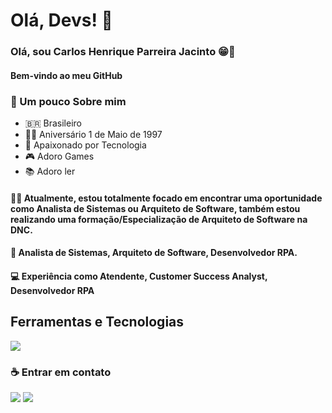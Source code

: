 # Olá, Devs! 🖖

### Olá, sou Carlos Henrique Parreira Jacinto 😁💎

#### Bem-vindo ao meu GitHub

### 👤 Um pouco Sobre mim
- 🇧🇷 Brasileiro
- 👶🏾 Aniversário 1 de Maio de 1997
- 🤖 Apaixonado por Tecnologia
- 🎮 Adoro Games
- 📚 Adoro ler

#### 👊🏾 Atualmente, estou totalmente focado em encontrar uma oportunidade como Analista de Sistemas ou Arquiteto de Software, também estou realizando uma formação/Especialização de Arquiteto de Software na DNC.

#### 💼 Analista de Sistemas, Arquiteto de Software, Desenvolvedor RPA.

#### 💻 Experiência como Atendente, Customer Success Analyst, Desenvolvedor RPA

## Ferramentas e Tecnologias

<img src="https://cdn.jsdelivr.net/gh/devicons/devicon@latest/icons/java/java-original.svg" />
          
### ☕ Entrar em contato

<div>
<a href="https://www.linkedin.com/in/carlos-henrique-parreira-jacinto-1962b0179/" target="_blank"><img loading="lazy" src="https://img.shields.io/badge/-LinkedIn-%230077B5?style=for-the-badge&logo=linkedin&logoColor=white" target="_blank"></a>   
<a href = "mailto:carlo.henrique37@gmail.com"><img loading="lazy" src="https://img.shields.io/badge/Gmail-D14836?style=for-the-badge&logo=gmail&logoColor=white" target="_blank"></a>
</div>
